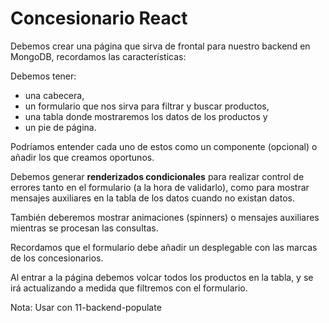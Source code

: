# Concesionario React

Debemos crear una página que sirva de frontal para nuestro backend en MongoDB, recordamos las características:

Debemos tener:
* una cabecera,
* un formulario que nos sirva para filtrar y buscar productos,
* una tabla donde mostraremos los datos de los productos y 
* un pie de página.

Podríamos entender cada uno de estos como un componente (opcional) o añadir los que creamos oportunos.

Debemos generar **renderizados condicionales** para realizar control de errores tanto en el formulario (a la hora de validarlo), como para mostrar mensajes auxiliares en la tabla de los datos cuando no existan datos.

También deberemos mostrar animaciones (spinners) o mensajes auxiliares mientras se procesan las consultas.

​Recordamos que el formulario debe añadir un desplegable con las marcas de los concesionarios.

Al entrar a la página debemos volcar todos los productos en la tabla, y se irá actualizando a medida que filtremos con el formulario.

Nota: Usar con 11-backend-populate
